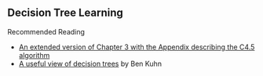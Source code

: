 
## Decision Tree Learning

Recommended Reading
- [An extended version of Chapter 3 with the Appendix describing the C4.5 algorithm](https://www.dropbox.com/s/02k52sbksqf4y6k/ExtendedChapter3.pdf?dl=0 "https://www.dropbox.com/s/02k52sbksqf4y6k/ExtendedChapter3.pdf?dl=0")
- [A useful view of decision trees](https://www.benkuhn.net/tree-imp "https://www.benkuhn.net/tree-imp") by Ben Kuhn